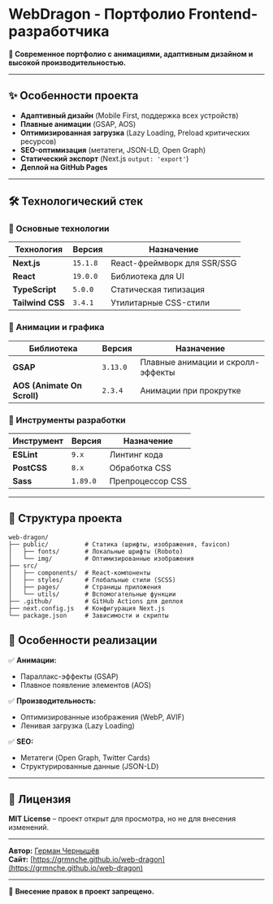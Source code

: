 # **WebDragon - Портфолио Frontend-разработчика**  

**🚀 Современное портфолио с анимациями, адаптивным дизайном и высокой производительностью.**  

---

## **✨ Особенности проекта**  
- **Адаптивный дизайн** (Mobile First, поддержка всех устройств)  
- **Плавные анимации** (GSAP, AOS)  
- **Оптимизированная загрузка** (Lazy Loading, Preload критических ресурсов)  
- **SEO-оптимизация** (метатеги, JSON-LD, Open Graph)  
- **Статический экспорт** (Next.js `output: 'export'`)  
- **Деплой на GitHub Pages**  

---

## **🛠 Технологический стек**  

### **📌 Основные технологии**  
| Технология | Версия | Назначение |  
|------------|--------|------------|  
| **Next.js** | `15.1.8` | React-фреймворк для SSR/SSG |  
| **React** | `19.0.0` | Библиотека для UI |  
| **TypeScript** | `5.0.0` | Статическая типизация |  
| **Tailwind CSS** | `3.4.1` | Утилитарные CSS-стили |  

### **🎨 Анимации и графика**  
| Библиотека | Версия | Назначение |  
|------------|--------|------------|  
| **GSAP** | `3.13.0` | Плавные анимации и скролл-эффекты |  
| **AOS (Animate On Scroll)** | `2.3.4` | Анимации при прокрутке |  

### **🔧 Инструменты разработки**  
| Инструмент | Версия | Назначение |  
|------------|--------|------------|  
| **ESLint** | `9.x` | Линтинг кода |  
| **PostCSS** | `8.x` | Обработка CSS |  
| **Sass** | `1.89.0` | Препроцессор CSS |  

---

## **📂 Структура проекта**  
```
web-dragon/
├── public/          # Статика (шрифты, изображения, favicon)
│   ├── fonts/       # Локальные шрифты (Roboto)
│   └── img/         # Оптимизированные изображения
├── src/
│   ├── components/  # React-компоненты
│   ├── styles/      # Глобальные стили (SCSS)
│   ├── pages/       # Страницы приложения
│   └── utils/       # Вспомогательные функции
├── .github/         # GitHub Actions для деплоя
├── next.config.js   # Конфигурация Next.js
└── package.json     # Зависимости и скрипты
```

## **📌 Особенности реализации**  
✅ **Анимации:**  
- Параллакс-эффекты (GSAP)  
- Плавное появление элементов (AOS)  

✅ **Производительность:**  
- Оптимизированные изображения (WebP, AVIF)  
- Ленивая загрузка (Lazy Loading)  

✅ **SEO:**  
- Метатеги (Open Graph, Twitter Cards)  
- Структурированные данные (JSON-LD)  

---

## **📜 Лицензия**  
**MIT License** – проект открыт для просмотра, но не для внесения изменений.  

---

**Автор:** [Герман Чернышёв](https://github.com/grmnche)  
**Сайт:** [https://grmnche.github.io/web-dragon](https://grmnche.github.io/web-dragon)  

---

🚫 **Внесение правок в проект запрещено.**
